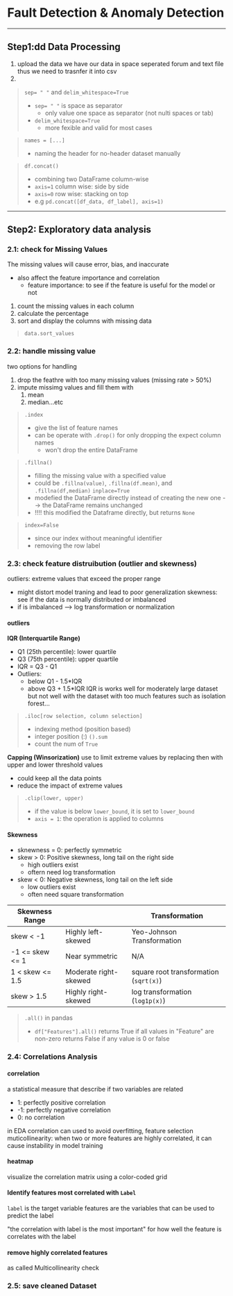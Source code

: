 # Fault Detection & Anomaly Detection

***
## Step1:dd Data Processing
1. upload the data
   we have our data in space seperated forum and text file
    thus we need to trasnfer it into csv
2. 

> `sep= " "`  and `delim_whitespace=True `
> - `sep= " "` is space as separator
>   -  only value one space as separator (not nulti spaces or tab)
> - `delim_whitespace=True`
>   - more fexible and valid for most cases

> `names = [...]`
>  - naming the header for no-header dataset manually

> `df.concat()` 
> - combining two DataFrame column-wise 
> - `axis=1` column wise: side by side
> - `axis=0` row wise: stacking on top
> - e.g `pd.concat([df_data, df_label], axis=1)`

***
## Step2: Exploratory data analysis
### 2.1: check for Missing Values
The missing values will cause error, bias, and inaccurate
- also affect the feature importance and correlation
  - feature importance: to see if the feature is useful for the model or not

1. count the missing values in each column
2. calculate the percentage
3. sort and display the columns with missing data

> `data.sort_values`

### 2.2: handle missing value
two options for handling
1. drop the feathre with too many missing values (missing rate > 50%)
2. impute missimg values and fill them with 
   1. mean 
   2. median...etc
> `.index`
> - give the list of feature names
> - can be operate with `.drop()` for only dropping the expect column names
>   - won't drop the entire DataFrame

> `.fillna()`
> - filling the missing value with a specified value
> - could be `.fillna(value)`, `.fillna(df.mean)`, and `.fillna(df,median)`
> `inplace=True`
> - modefied the DataFrame directly instead of creating the new one
>  --> the DataFrame remains unchanged
> - !!!! this modified the Dataframe directly, but returns `None`

> `index=False`
> - since our index without meaningful identifier
> - removing the row label

### 2.3: check feature distruibution (outlier and skewness)
outliers: extreme values that exceed the proper range
- might distort model traning and lead to poor generalization
skewness: see if the data is normally distributed or imbalanced
- if is imbalanced --> log transformation or normalization

#### outliers 
**IQR (Interquartile Range)**
- Q1 (25th percentile): lower quartile
- Q3 (75th percentile): upper quartile
- IQR = Q3 - Q1
- Outliers: 
  - below Q1 - 1.5*IQR
  - above Q3 + 1.5*IQR
IQR is works well for moderately large dataset
but not well with the dataset with too much features such as isolation forest...

> `.iloc[row selection, column selection]`
> - indexing method (position based)
> - integer position (:)
> `().sum`
> - count the num of `True` 

**Capping (Winsorization)**
use to limit extreme values by replacing then with upper and lower threshold values
- could keep all the data points
- reduce the impact of extreme values

> `.clip(lower, upper)`
> - if the value is below `lower_bound`, it is set to `lower_bound`
> - `axis = 1`: the operation is applied to columns

#### Skewness
- sknewness = 0: perfectly symmetric
- skew > 0: Positive skewness, long tail on the right side
  - high outliers exist
  - oftern need log transformation 
- skew < 0: Negative skewness, long tail on the left side
  - low outliers exist
  - often need square transformation 

|Skewness Range |  | Transformation|
| --|--|--|
| skew < -1 | Highly left-skewed | Yeo-Johnson Transformation|
| -1 <= skew <= 1| Near symmetric | N/A|
| 1 < skew <= 1.5| Moderate right-skewed| square root transformation (`sqrt(x)`)|
| skew > 1.5 | Highly right-skewed| log transformation (`log1p(x)`)|

> `.all()` in pandas
> - `df["Features"].all()`
> returns True if all values in "Feature" are non-zero
> returns False if any value is 0 or false


### 2.4: Correlations Analysis
#### correlation
a statistical measure that describe if two variables are related
- 1: perfectly positive correlation
- -1: perfectly negative correlation
- 0: no correlation

in EDA correlation can used to avoid overfitting, feature selection
muticollinearity: when two or more features are highly correlated, it can cause instability in model training

#### heatmap
visualize the correlation matrix using a color-coded grid

#### Identify features most correlated with `Label`
`label` is the target variable
features are the variables that can be used to predict the label

"the correlation with label is the most important" for how well the feature is correlates with the label

#### remove highly correlated features
as called Multicollinearity check




### 2.5: save cleaned Dataset

